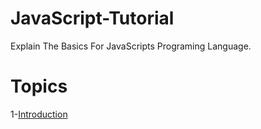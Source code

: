 # JavaScript-Tutorial
Explain The Basics For JavaScripts Programing Language.
# Topics
1-[Introduction](https://github.com/Islam-Turky/JavaScript-Tutorial/tree/master/Intro)
